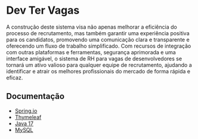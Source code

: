# Dev Ter Vagas

A construção deste sistema visa não apenas melhorar a eficiência do processo de recrutamento, mas também garantir uma experiência positiva para os candidatos, promovendo uma comunicação clara e transparente e oferecendo um fluxo de trabalho simplificado. Com recursos de integração com outras plataformas e ferramentas, segurança aprimorada e uma interface amigável, o sistema de RH para vagas de desenvolvedores se tornará um ativo valioso para qualquer equipe de recrutamento, ajudando a identificar e atrair os melhores profissionais do mercado de forma rápida e eficaz.

## Documentação

 - [Spring.io](https://spring.io/projects/spring-boot)
 - [Thymeleaf](https://www.thymeleaf.org/doc/tutorials/2.1/usingthymeleaf.html)
 - [Java 17](https://www.oracle.com/br/java/technologies/downloads/#java17)
 - [MySQL](https://dev.mysql.com/doc/7)
